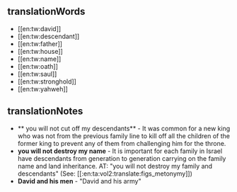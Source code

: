 ## translationWords

* [[en:tw:david]]
* [[en:tw:descendant]]
* [[en:tw:father]]
* [[en:tw:house]]
* [[en:tw:name]]
* [[en:tw:oath]]
* [[en:tw:saul]]
* [[en:tw:stronghold]]
* [[en:tw:yahweh]]

## translationNotes

* ** you will not cut off my descendants** - It was common for a new king who was not from the previous family line to kill off all the children of the former king to prevent any of them from challenging him for the throne.
* **you will not destroy my name** - It is important for each family in Israel have descendants from generation to generation carrying on the family name and land inheritance. AT: "you will not destroy my family and descendants"  (See: [[:en:ta:vol2:translate:figs_metonymy]])
* **David and his men** - "David and his army"
